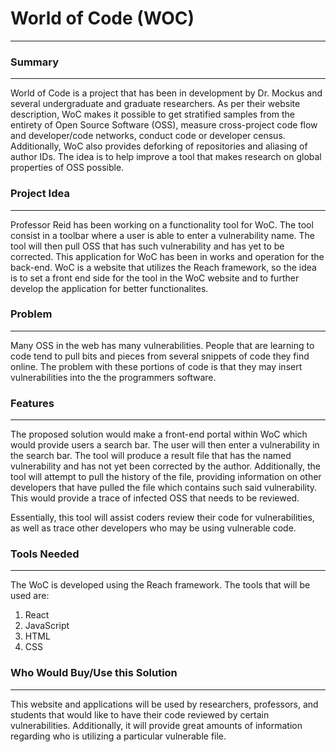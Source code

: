 # World of Code (WOC)
---

### Summary
---

World of Code is a project that has been in development by Dr. Mockus and several undergraduate and graduate researchers. As per their website description, WoC makes it possible to get stratified samples from the entirety of Open Source Software (OSS), measure cross-project code flow and developer/code networks, conduct code or developer census. Additionally, WoC also provides deforking of repositories and aliasing of author IDs. The idea is to help improve a tool that makes research on global properties of OSS possible.


### Project Idea
---

Professor Reid has been working on a functionality tool for WoC. The tool consist in a toolbar where a user is able to enter a vulnerability name. The tool will then pull OSS that has such vulnerability and has yet to be corrected. This application for WoC has been in works and operation for the back-end. WoC is a website that utilizes the Reach framework, so the idea is to set a front end side for the tool in the WoC website and to further develop the application for better functionalites. 

### Problem
---

Many OSS in the web has many vulnerabilities. People that are learning to code tend to pull bits and pieces from several snippets of code they find online. The problem with these portions of code is that they may insert vulnerabilities into the the programmers software. 

### Features
---

The proposed solution would make a front-end portal within WoC which would provide users a search bar. The user will then enter a vulnerability in the search bar. The tool will produce a result file that has the named vulnerability and has not yet been corrected by the author. Additionally, the tool will attempt to pull the history of the file, providing information on other developers that have pulled the file which contains such said vulnerability. This would provide a trace of infected OSS that needs to be reviewed. 

Essentially, this tool will assist coders review their code for vulnerabilities, as well as trace other developers who may be using vulnerable code. 

### Tools Needed
---

The WoC is developed using the Reach framework. The tools that will be used are:
1. React
2. JavaScript
3. HTML
4. CSS

### Who Would Buy/Use this Solution
---
This website and applications will be used by researchers, professors, and students that would like to have their code reviewed by certain vulnerabilities. Additionally, it will provide great amounts of information regarding who is utilizing a particular vulnerable file. 

